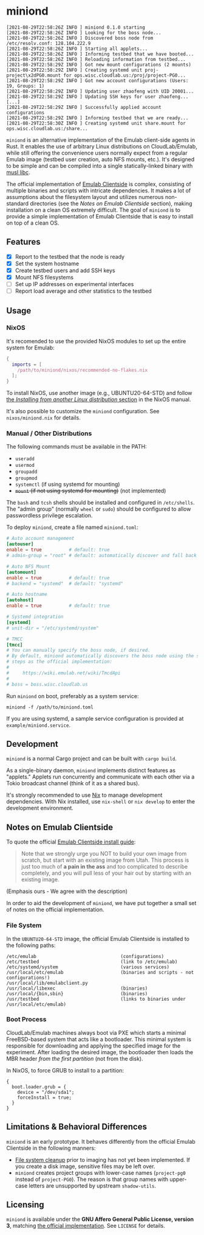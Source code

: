 # miniond

```
[2021-08-29T22:58:26Z INFO ] miniond 0.1.0 starting
[2021-08-29T22:58:26Z INFO ] Looking for the boss node...
[2021-08-29T22:58:26Z INFO ] Discovered boss node from /etc/resolv.conf: 128.104.222.9
[2021-08-29T22:58:26Z INFO ] Starting all applets...
[2021-08-29T22:58:26Z INFO ] Informing testbed that we have booted...
[2021-08-29T22:58:26Z INFO ] Reloading information from testbed...
[2021-08-29T22:58:29Z INFO ] Got new mount configurations (2 mounts)
[2021-08-29T22:58:29Z INFO ] Creating systemd unit proj-project\x2dPG0.mount for ops.wisc.cloudlab.us:/proj/project-PG0...
[2021-08-29T22:58:29Z INFO ] Got new account configurations (Users: 19, Groups: 1)
[2021-08-29T22:58:29Z INFO ] Updating user zhaofeng with UID 20001...
[2021-08-29T22:58:29Z INFO ] Updating SSH keys for user zhaofeng...
[...]
[2021-08-29T22:58:29Z INFO ] Successfully applied account configurations
[2021-08-29T22:58:29Z INFO ] Informing testbed that we are ready...
[2021-08-29T22:58:30Z INFO ] Creating systemd unit share.mount for ops.wisc.cloudlab.us:/share...
```

`miniond` is an alternative implementation of the Emulab client-side agents in Rust.
It enables the use of arbitrary Linux distributions on CloudLab/Emulab, while still offering the convenience users normally expect from a regular Emulab image (testbed user creation, auto NFS mounts, etc.).
It's designed to be simple and can be compiled into a single statically-linked binary with [musl libc](https://www.musl-libc.org).

The official implementation of [Emulab Clientside](https://wiki.emulab.net/wiki/Emulab/wiki/ClientSideStuff) is complex, consisting of multiple binaries and scripts with intricate dependencies.
It makes a lot of assumptions about the filesystem layout and utilizes numerous non-standard directories (see the *Notes on Emulab Clientside* section), making installation on a clean OS extremely difficult.
The goal of `miniond` is to provide a simple implementation of Emulab Clientside that is easy to install on top of a clean OS.

## Features

- [x] Report to the testbed that the node is ready
- [x] Set the system hostname
- [x] Create testbed users and add SSH keys
- [x] Mount NFS filesystems
- [ ] Set up IP addresses on experimental interfaces
- [ ] Report load average and other statistics to the testbed

## Usage 

### NixOS

It's recomended to use the provided NixOS modules to set up the entire system for Emulab:

```nix
{
  imports = [
    /path/to/miniond/nixos/recommended-no-flakes.nix
  ];
}
```

To install NixOS, use another image (e.g., UBUNTU20-64-STD) and follow [the *Installing from another Linux distribution* section](https://nixos.org/manual/nixos/stable/#sec-installing-from-other-distro) in the NixOS manual.

It's also possible to customize the `miniond` configuration.
See `nixos/miniond.nix` for details.

### Manual / Other Distributions

The following commands must be available in the PATH:
- `useradd`
- `usermod`
- `groupadd`
- `groupmod`
- `systemctl` (if using systemd for mounting)
- ~~`mount` (if not using systemd for mounting)~~ (not implemented)

The `bash` and `tcsh` shells should be installed and configured in `/etc/shells`.
The "admin group" (normally `wheel` or `sudo`) should be configured to allow passwordless privilege escalation.

To deploy `miniond`, create a file named `miniond.toml`:

```toml
# Auto account management
[autouser]
enable = true          # default: true
# admin-group = "root" # default: automatically discover and fall back to "root"

# Auto NFS Mount
[automount]
enable = true          # default: true
# backend = "systemd"  # default: "systemd"

# Auto hostname
[autohost]
enable = true          # default: true

# Systemd integration
[systemd]
# unit-dir = "/etc/systemd/system"

# TMCC
[tmcc]
# You can manually specify the boss node, if desired.
# By default, miniond automatically discovers the boss node using the same
# steps as the official implementation:
#
#     https://wiki.emulab.net/wiki/TmcdApi
#
# boss = boss.wisc.cloudlab.us
```

Run `miniond` on boot, preferably as a system service:

```
miniond -f /path/to/miniond.toml
```

If you are using systemd, a sample service configuration is provided at `example/miniond.service`.

## Development

`miniond` is a normal Cargo project and can be built with `cargo build`.

As a single-binary daemon, `miniond` implements distinct features as "applets."
Applets run concurrently and communicate with each other via a Tokio broadcast channel (think of it as a shared bus).

It's strongly recommended to use [Nix](https://github.com/numtide/nix-unstable-installer) to manage development dependencies.
With Nix installed, use `nix-shell` or `nix develop` to enter the development environment.

## Notes on Emulab Clientside

To quote the official [Emulab Clientside install guide](https://wiki.emulab.net/wiki/ClientSideInstall):

> Note that we strongly urge you NOT to build your own image from scratch, but start with an existing image from Utah. This process is just too much of **a pain in the ass** and too complicated to describe completely, and you will pull less of your hair out by starting with an existing image.

(Emphasis ours - We agree with the description)

In order to aid the development of `miniond`, we have put together a small set of notes on the official implementation.

### File System

In the `UBUNTU20-64-STD` image, the official Emulab Clientside is installed to the following paths:

```
/etc/emulab                               (configurations)
/etc/testbed                              (link to /etc/emulab)
/etc/systemd/system                       (various services)
/usr/local/etc/emulab                     (binaries and scripts - not configurations!)
/usr/local/lib/emulabclient.py
/usr/local/libexec                        (binaries)
/usr/local/{bin,sbin}                     (binaries)
/usr/testbed                              (links to binaries under /usr/local/etc/emulab)
``` 

### Boot Process

CloudLab/Emulab machines always boot via PXE which starts a minimal FreeBSD-based system that acts like a bootloader.
This minimal system is responsible for downloading and applying the specified image for the experiment.
After loading the desired image, the bootloader then loads the MBR header *from the first partition* (not from the disk).

In NixOS, to force GRUB to install to a partition:

```
{
  boot.loader.grub = {
    device = "/dev/sda1";
    forceInstall = true;
  }
}
```

## Limitations & Behavioral Differences

`miniond` is an early prototype.
It behaves differently from the official Emulab Clientside in the following manners:

- [File system cleanup](https://gitlab.flux.utah.edu/emulab/emulab-devel/-/blob/master/clientside/tmcc/linux/prepare) prior to imaging has not yet been implemented. If you create a disk image, sensitive files may be left over.
- `miniond` creates project groups with lower-case names (`project-pg0` instead of `project-PG0`). The reason is that group names with upper-case letters are unsupported by upstream `shadow-utils`.

## Licensing

`miniond` is available under the **GNU Affero General Public License, version 3**, matching [the official implementation](https://gitlab.flux.utah.edu/emulab/emulab-devel).
See `LICENSE` for details.

